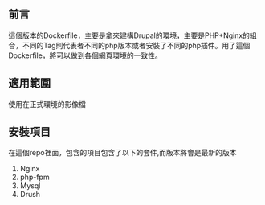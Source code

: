 ## 前言
這個版本的Dockerfile，主要是拿來建構Drupal的環境，主要是PHP+Nginx的組合，不同的Tag則代表者不同的php版本或者安裝了不同的php插件。用了這個Dockerfile，將可以做到各個網頁環境的一致性。

## 適用範圍
使用在正式環境的影像檔

## 安裝項目
在這個repo裡面，包含的項目包含了以下的套件,而版本將會是最新的版本

1. Nginx
2. php-fpm
3. Mysql
4. Drush
